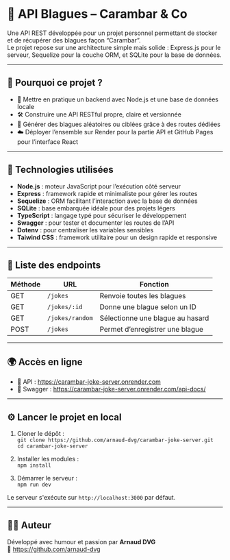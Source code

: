 # 🎉 API Blagues – Carambar & Co

Une API REST développée pour un projet personnel permettant de stocker et de récupérer des blagues façon “Carambar”.  
Le projet repose sur une architecture simple mais solide : Express.js pour le serveur, Sequelize pour la couche ORM, et SQLite pour la base de données.

---

## 📌 Pourquoi ce projet ?

- 🧠 Mettre en pratique un backend avec Node.js et une base de données locale  
- 🛠️ Construire une API RESTful propre, claire et versionnée  
- 🔄 Générer des blagues aléatoires ou ciblées grâce à des routes dédiées  
- ☁️ Déployer l’ensemble sur Render pour la partie API et GitHub Pages pour l’interface React  

---

## 🧰 Technologies utilisées

- **Node.js** : moteur JavaScript pour l’exécution côté serveur  
- **Express** : framework rapide et minimaliste pour gérer les routes  
- **Sequelize** : ORM facilitant l’interaction avec la base de données  
- **SQLite** : base embarquée idéale pour des projets légers  
- **TypeScript** : langage typé pour sécuriser le développement  
- **Swagger** : pour tester et documenter les routes de l’API  
- **Dotenv** : pour centraliser les variables sensibles
- **Taiwind CSS** : framework utilitaire pour un design rapide et responsive

---

## 📮 Liste des endpoints

| Méthode | URL              | Fonction                         |
|---------|------------------|----------------------------------|
| GET     | `/jokes`         | Renvoie toutes les blagues       |
| GET     | `/jokes/:id`     | Donne une blague selon un ID     |
| GET     | `/jokes/random`  | Sélectionne une blague au hasard |
| POST    | `/jokes`         | Permet d’enregistrer une blague  |

---

## 🌍 Accès en ligne

- 🔗 API : https://carambar-joke-server.onrender.com  
- 📘 Swagger : https://carambar-joke-server.onrender.com/api-docs/

---

## ⚙️ Lancer le projet en local

1. Cloner le dépôt :  
   `git clone https://github.com/arnaud-dvg/carambar-joke-server.git`  
   `cd carambar-joke-server`

2. Installer les modules :  
   `npm install`

3. Démarrer le serveur :  
   `npm run dev`

Le serveur s'exécute sur `http://localhost:3000` par défaut.

---

## 👨‍💻 Auteur

Développé avec humour et passion par **Arnaud DVG**  
🔗 https://github.com/arnaud-dvg
